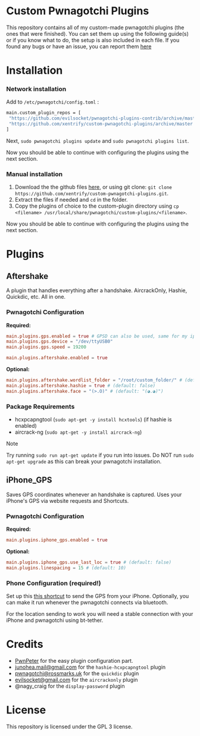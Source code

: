 # Custom Pwnagotchi Plugins
This repository contains all of my custom-made pwnagotchi plugins (the ones that were finished). You can set them up using the following guide(s) or if you know what to do, the setup is also included in each file. If you found any bugs or have an issue, you can report them [here](https://github.com/xentrify/custom-pwnagotchi-plugins/issues/new/choose)
# Installation
### Network installation
Add to `/etc/pwnagotchi/config.toml` :
```bash
main.custom_plugin_repos = [
 "https://github.com/evilsocket/pwnagotchi-plugins-contrib/archive/master.zip",
 "https://github.com/xentrify/custom-pwnagotchi-plugins/archive/master.zip"
]
```

Next, `sudo pwnagotchi plugins update` and `sudo pwnagotchi plugins list`.

Now you should be able to continue with configuring the plugins using the next section.

### Manual installation
1. Download the the github files [here](https://github.com/xentrify/custom-pwnagotchi-plugins/archive/master.zip), or using git clone: `git clone https://github.com/xentrify/custom-pwnagotchi-plugins.git`.
2. Extract the files if needed and `cd` in the folder.
3. Copy the plugins of choice to the custom-plugin directory using `cp <filename> /usr/local/share/pwnagotchi/custom-plugins/<filename>`.

Now you should be able to continue with configuring the plugins using the next section.
# Plugins
## Aftershake
A plugin that handles everything after a handshake. AircrackOnly, Hashie, Quickdic, etc. All in one.
### Pwnagotchi Configuration
**Required:**
```toml
main.plugins.gps.enabled = true # GPSD can also be used, same for my iphone_gps plugin.
main.plugins.gps.device = "/dev/ttyUSB0"
main.plugins.gps.speed = 19200

main.plugins.aftershake.enabled = true
```
**Optional:**
```toml
main.plugins.aftershake.wordlist_folder = "/root/custom_folder/" # (default: "/root/wordlist_folder/")
main.plugins.aftershake.hashie = true # (default: false)
main.plugins.aftershake.face = "(>.O)" # (default: "(◕.◕)")
```
### Package Requirements
* hcxpcapngtool (`sudo apt-get -y install hcxtools`) (if hashie is enabled)
* aircrack-ng (`sudo apt-get -y install aircrack-ng`)
> [!NOTE]
> Try running `sudo run apt-get update` if you run into issues. Do NOT run `sudo apt-get upgrade` as this can break your pwnagotchi installation.
## iPhone_GPS
Saves GPS coordinates whenever an handshake is captured. Uses your iPhone's GPS via website requests and Shortcuts.
### Pwnagotchi Configuration
**Required:**
```toml
main.plugins.iphone_gps.enabled = true
```
**Optional:**
```toml
main.plugins.iphone_gps.use_last_loc = true # (default: false)
main.plugins.linespacing = 15 # (default: 10)
```
### Phone Configuration (required!)
Set up this [this shortcut](https://routinehub.co/shortcut/19128/) to send the GPS from your iPhone. Optionally, you can make it run whenever the pwnagotchi connects via bluetooth.

For the location sending to work you will need a stable connection with your iPhone and pwnagotchi using bt-tether.


# Credits
* [PwnPeter](https://github.com/PwnPeter) for the easy plugin configuration part.
* junohea.mail@gmail.com for the `hashie-hcxpcapngtool` plugin
* pwnagotchi@rossmarks.uk for the `quickdic` plugin
* evilsocket@gmail.com for the `aircrackonly` plugin
* @nagy_craig for the `display-password` plugin

# License
This repository is licensed under the GPL 3 license.
